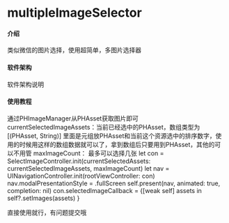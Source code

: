 # multipleImageSelector

#### 介绍
类似微信的图片选择，使用超简单，多图片选择器

#### 软件架构
软件架构说明


#### 使用教程
通过PHImageManager从PHAsset获取图片即可
currentSelectedImageAssets：当前已经选中的PHAsset，数组类型为[(PHAsset, String)] 里面是元组放PHAsset和当前这个资源选中的排序数字，使用的时候用这样的数组数据就可以了，拿到数组后只要用到PHAsset，其他的可以不用管
maxImageCount： 最多可以选择几张
let con = SelectImageController.init(currentSelectedAssets: currentSelectedImageAssets, maxImageCount)
        let nav = UINavigationController.init(rootViewController: con)
        nav.modalPresentationStyle = .fullScreen
        self.present(nav, animated: true, completion: nil)
        con.selectedImageCallback = {[weak self] assets in
            self?.setImages(assets)
        }

直接使用就行，有问题提交哦